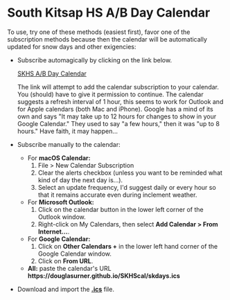 # South Kitsap HS A/B Day Calendar

To use, try one of these methods (easiest first), favor one of the subscription methods because then the calendar will be automatically updated for snow days and other exigencies:

* Subscribe automagically by clicking on the link below.

  <a href="webcal://douglasurner.github.io/SKHScal/skdays.ics">SKHS A/B Day Calendar</a>
  
  The link will attempt to add the calendar subscription to your calendar. You (should) have to give it permission to continue. The calendar suggests a refresh interval of 1 hour, this seems to work for Outlook and for Apple calendars (both Mac and iPhone). Google has a mind of its own and says "It may take up to 12 hours for changes to show in your Google Calendar." They used to say "a few hours," then it was "up to 8 hours." Have faith, it may happen...

* Subscribe manually to the calendar:
  - For **macOS Calendar:**
     1. File > New Calendar Subscription
     1. Clear the alerts checkbox (unless you want to be reminded what kind of day the next day is...).
     1. Select an update frequency, I'd suggest daily or every hour so that it remains accurate even during inclement weather.
  - For **Microsoft Outlook:**
     1. Click on the calendar button in the lower left corner of the Outlook window.
     1. Right-click on My Calendars, then select **Add Calendar > From Internet...**.
  - For **Google Calendar:**
     1. Click on **Other Calendars +** in the lower left hand corner of the Google Calendar window.
     1. Click on **From URL**.
  - **All:** paste the calendar's URL **<span>https://</span>douglasurner.github.io/SKHScal/skdays.ics**
  
* Download and import the [**.ics**](https://douglasurner.github.io/SKHScal/skdays.ics) file.
